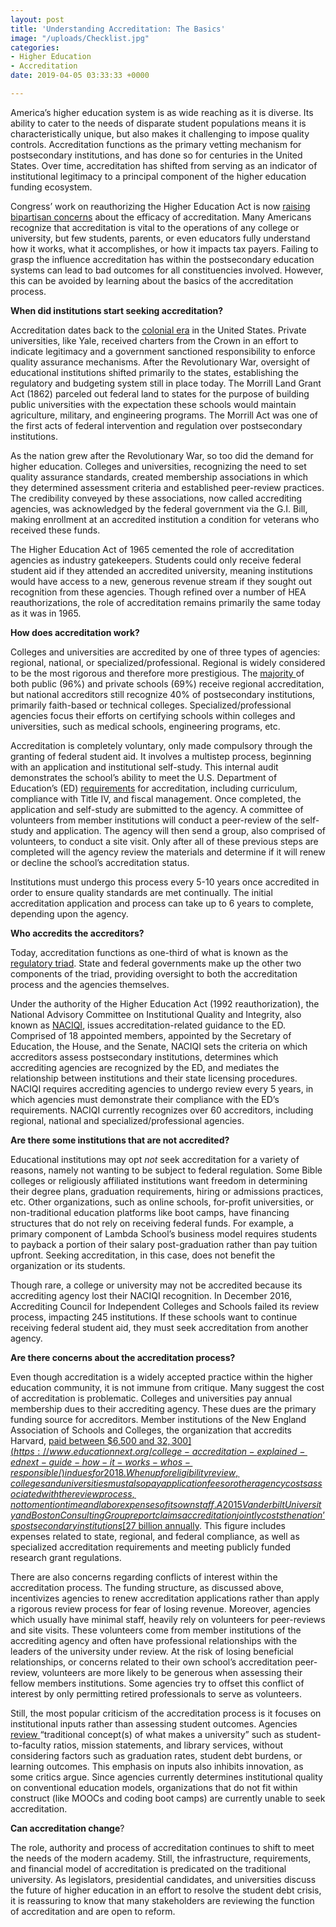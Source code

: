 ```yaml
---
layout: post
title: 'Understanding Accreditation: The Basics'
image: "/uploads/Checklist.jpg"
categories:
- Higher Education
- Accreditation
date: 2019-04-05 03:33:33 +0000

---
```

America’s higher education system is as wide reaching as it is diverse. Its ability to cater to the needs of disparate student populations means it is characteristically unique, but also makes it challenging to impose quality controls. Accreditation functions as the primary vetting mechanism for postsecondary institutions, and has done so for centuries in the United States. Over time, accreditation has shifted from serving as an indicator of institutional legitimacy to a principal component of the higher education funding ecosystem.

Congress’ work on reauthorizing the Higher Education Act is now [raising bipartisan concerns](https://www.educationnext.org/college-accreditation-explained-ednext-guide-how-it-works-whos-responsible/) about the efficacy of accreditation. Many Americans recognize that accreditation is vital to the operations of any college or university, but few students, parents, or even educators fully understand how it works, what it accomplishes, or how it impacts tax payers. Failing to grasp the influence accreditation has within the postsecondary education systems can lead to bad outcomes for all constituencies involved. However, this can be avoided by learning about the basics of the accreditation process.

**When did institutions start seeking accreditation?**

Accreditation dates back to the [colonial era](https://pacrao.org/b/general/the-regulatory-triad-and-united-states-higher-education/) in the United States. Private universities, like Yale, received charters from the Crown in an effort to indicate legitimacy and a government sanctioned responsibility to enforce quality assurance mechanisms. After the Revolutionary War, oversight of educational institutions shifted primarily to the states, establishing the regulatory and budgeting system still in place today. The Morrill Land Grant Act (1862) parceled out federal land to states for the purpose of building public universities with the expectation these schools would maintain agriculture, military, and engineering programs. The Morrill Act was one of the first acts of federal intervention and regulation over postsecondary institutions.

As the nation grew after the Revolutionary War, so too did the demand for higher education. Colleges and universities, recognizing the need to set quality assurance standards, created membership associations in which they determined assessment criteria and established peer-review practices. The credibility conveyed by these associations, now called accrediting agencies, was acknowledged by the federal government via the G.I. Bill, making enrollment at an accredited institution a condition for veterans who received these funds.

The Higher Education Act of 1965 cemented the role of accreditation agencies as industry gatekeepers. Students could only receive federal student aid if they attended an accredited university, meaning institutions would have access to a new, generous revenue stream if they sought out recognition from these agencies. Though refined over a number of HEA reauthorizations, the role of accreditation remains primarily the same today as it was in 1965.

**How does accreditation work?**

Colleges and universities are accredited by one of three types of agencies: regional, national, or specialized/professional. Regional is widely considered to be the most rigorous and therefore more prestigious. The [majority ](https://www.educationnext.org/college-accreditation-explained-ednext-guide-how-it-works-whos-responsible/)of both public (96%) and private schools (69%) receive regional accreditation, but national accreditors still recognize 40% of postsecondary institutions, primarily faith-based or technical colleges. Specialized/professional agencies focus their efforts on certifying schools within colleges and universities, such as medical schools, engineering programs, etc.

Accreditation is completely voluntary, only made compulsory through the granting of federal student aid. It involves a multistep process, beginning with an application and institutional self-study. This internal audit demonstrates the school’s ability to meet the U.S. Department of Education’s (ED) [requirements](https://www2.ed.gov/admins/finaid/accred/accreditation_pg13.html) for accreditation, including curriculum, compliance with Title IV, and fiscal management. Once completed, the application and self-study are submitted to the agency. A committee of volunteers from member institutions will conduct a peer-review of the self-study and application. The agency will then send a group, also comprised of volunteers, to conduct a site visit. Only after all of these previous steps are completed will the agency review the materials and determine if it will renew or decline the school’s accreditation status.

Institutions must undergo this process every 5-10 years once accredited in order to ensure quality standards are met continually. The initial accreditation application and process can take up to 6 years to complete, depending upon the agency.

**Who accredits the accreditors?**

Today, accreditation functions as one-third of what is known as the [regulatory triad](https://www.nationalaffairs.com/publications/detail/accountability-for-higher-education). State and federal governments make up the other two components of the triad, providing oversight to both the accreditation process and the agencies themselves.

Under the authority of the Higher Education Act (1992 reauthorization), the National Advisory Committee on Institutional Quality and Integrity, also known as [NACIQI](https://sites.ed.gov/naciqi/authority/), issues accreditation-related guidance to the ED. Comprised of 18 appointed members, appointed by the Secretary of Education, the House, and the Senate, NACIQI sets the criteria on which accreditors assess postsecondary institutions, determines which accrediting agencies are recognized by the ED, and mediates the relationship between institutions and their state licensing procedures. NACIQI requires accrediting agencies to undergo review every 5 years, in which agencies must demonstrate their compliance with the ED’s requirements. NACIQI currently recognizes over 60 accreditors, including regional, national and specialized/professional agencies.

**Are there some institutions that are not accredited?**

Educational institutions may opt _not_ seek accreditation for a variety of reasons, namely not wanting to be subject to federal regulation. Some Bible colleges or religiously affiliated institutions want freedom in determining their degree plans, graduation requirements, hiring or admissions practices, etc. Other organizations, such as online schools, for-profit universities, or non-traditional education platforms like boot camps, have financing structures that do not rely on receiving federal funds. For example, a primary component of Lambda School’s business model requires students to payback a portion of their salary post-graduation rather than pay tuition upfront. Seeking accreditation, in this case, does not benefit the organization or its students.

Though rare, a college or university may not be accredited because its accrediting agency lost their NACIQI recognition. In December 2016, Accrediting Council for Independent Colleges and Schools failed its review process, impacting 245 institutions. If these schools want to continue receiving federal student aid, they must seek accreditation from another agency.

**Are there concerns about the accreditation process?**

Even though accreditation is a widely accepted practice within the higher education community, it is not immune from critique. Many suggest the cost of accreditation is problematic. Colleges and universities pay annual membership dues to their accrediting agency. These dues are the primary funding source for accreditors. Member institutions of the New England Association of Schools and Colleges, the organization that accredits Harvard, [paid between $6,500 and $32,300](https://www.educationnext.org/college-accreditation-explained-ednext-guide-how-it-works-whos-responsible/) in dues for 2018. When up for eligibility review, colleges and universities must also pay application fees or other agency costs associated with the review process, not to mention time and labor expenses of its own staff. A 2015 Vanderbilt University and Boston Consulting Group report claims accreditation jointly costs the nation’s postsecondary institutions [$27 billion annually](https://www.insidehighered.com/news/2015/10/19/vanderbilt-study-again-highlights-what-colleges-view-burdensome-federal-regulations). This figure includes expenses related to state, regional, and federal compliance, as well as specialized accreditation requirements and meeting publicly funded research grant regulations.

There are also concerns regarding conflicts of interest within the accreditation process. The funding structure, as discussed above, incentivizes agencies to renew accreditation applications rather than apply a rigorous review process for fear of losing revenue. Moreover, agencies which usually have minimal staff, heavily rely on volunteers for peer-reviews and site visits. These volunteers come from member institutions of the accrediting agency and often have professional relationships with the leaders of the university under review. At the risk of losing beneficial relationships, or concerns related to their own school’s accreditation peer-review, volunteers are more likely to be generous when assessing their fellow members institutions. Some agencies try to offset this conflict of interest by only permitting retired professionals to serve as volunteers.

Still, the most popular criticism of the accreditation process is it focuses on institutional inputs rather than assessing student outcomes. Agencies [review ](https://www.newamerica.org/education-policy/edcentral/improving-accreditation-i/)“traditional concept(s) of what makes a university” such as student-to-faculty ratios, mission statements, and library services, without considering factors such as graduation rates, student debt burdens, or learning outcomes. This emphasis on inputs also inhibits innovation, as some critics argue. Since agencies currently determines institutional quality on conventional education models, organizations that do not fit within construct (like MOOCs and coding boot camps) are currently unable to seek accreditation.

**Can accreditation change**?

The role, authority and process of accreditation continues to shift to meet the needs of the modern academy. Still, the infrastructure, requirements, and financial model of accreditation is predicated on the traditional university. As legislators, presidential candidates, and universities discuss the future of higher education in an effort to resolve the student debt crisis, it is reassuring to know that many stakeholders are reviewing the function of accreditation and are open to reform.